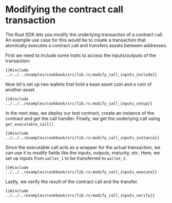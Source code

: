 # Modifying the contract call transaction

The Rust SDK lets you modify the underlying transaction of a contract call. An example use case for this would be to create a transaction that atomically executes a contract call and transfers assets between addresses. 

First we need to include some traits to access the inputs/outputs of the transaction:

```rust,ignore
{{#include ../../../examples/cookbook/src/lib.rs:modify_call_inputs_include}}
```

Now let's set up two wallets that hold a base asset coin and a coin of another asset.

```rust,ignore
{{#include ../../../examples/cookbook/src/lib.rs:modify_call_inputs_setup}}
```

In the next step, we deploy our test contract, create an instance of the contract and get the call handler. Finally, we get the underlying call using `get_executable_call()`. 

```rust,ignore
{{#include ../../../examples/cookbook/src/lib.rs:modify_call_inputs_instance}}
```

Since the executable call acts as a wrapper for the actual transaction, we can use it to modify fields like the inputs, outputs, maturity, etc. Here, we set up inputs from `wallet_1` to be transferred to `wallet_2`.

```rust,ignore
{{#include ../../../examples/cookbook/src/lib.rs:modify_call_inputs_execute}}
```

Lastly, we verify the result of the contract call and the transfer.

```rust,ignore
{{#include ../../../examples/cookbook/src/lib.rs:modify_call_inputs_verify}}
```